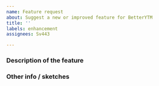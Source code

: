 ```yaml
---
name: Feature request
about: Suggest a new or improved feature for BetterYTM
title: ''
labels: enhancement
assignees: Sv443

---
```


### Description of the feature
<!-- A clear and concise description of what feature you want to be added to BetterYTM -->

### Other info / sketches
<!-- If applicable and possible, add other information or sketches to help explain your suggestion -->
